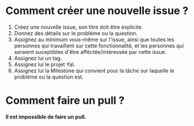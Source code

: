 # Comment créer une nouvelle issue ?

 1. Créez une nouvelle issue, son titre doit être explicite.
 2. Donnez des détails sur le problème ou la question.
 3. Assignez au minimum vous-même sur l'issue, ainsi que toutes les personnes qui travaillent sur cette fonctionnalité, et les personnes qui seraient suceptibles d'être afféctée/intéressée par cette issue.
 4. Assignez lui un tag.
 5. Assignez lui le projet Yal.
 6. Assignez lui la Milestone qui convient pour la tâche sur laquelle le problème ou la question est.

# Comment faire un pull ?

**Il est impossible de faire un pull.**
